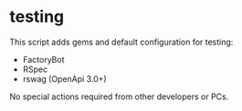 # testing

This script adds gems and default configuration for testing:

* FactoryBot
* RSpec
* rswag (OpenApi 3.0+)

No special actions required from other developers or PCs.
